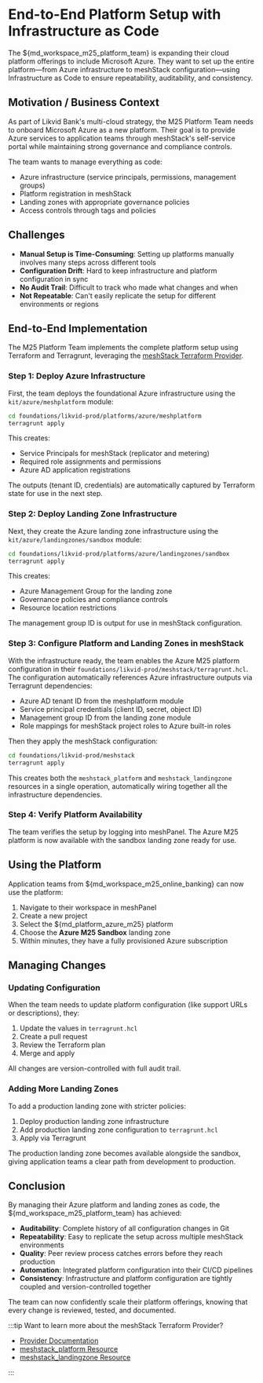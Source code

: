 # End-to-End Platform Setup with Infrastructure as Code

The ${md_workspace_m25_platform_team} is expanding their cloud platform offerings to include Microsoft Azure. They want to set up the entire platform—from Azure infrastructure to meshStack configuration—using Infrastructure as Code to ensure repeatability, auditability, and consistency.

## Motivation / Business Context

As part of Likvid Bank's multi-cloud strategy, the M25 Platform Team needs to onboard Microsoft Azure as a new platform. Their goal is to provide Azure services to application teams through meshStack's self-service portal while maintaining strong governance and compliance controls.

The team wants to manage everything as code:

- Azure infrastructure (service principals, permissions, management groups)
- Platform registration in meshStack
- Landing zones with appropriate governance policies
- Access controls through tags and policies

## Challenges

- **Manual Setup is Time-Consuming**: Setting up platforms manually involves many steps across different tools
- **Configuration Drift**: Hard to keep infrastructure and platform configuration in sync
- **No Audit Trail**: Difficult to track who made what changes and when
- **Not Repeatable**: Can't easily replicate the setup for different environments or regions

## End-to-End Implementation

The M25 Platform Team implements the complete platform setup using Terraform and Terragrunt, leveraging the [meshStack Terraform Provider](https://registry.terraform.io/providers/meshcloud/meshstack/latest/docs).

### Step 1: Deploy Azure Infrastructure

First, the team deploys the foundational Azure infrastructure using the `kit/azure/meshplatform` module:

```bash
cd foundations/likvid-prod/platforms/azure/meshplatform
terragrunt apply
```

This creates:

- Service Principals for meshStack (replicator and metering)
- Required role assignments and permissions
- Azure AD application registrations

The outputs (tenant ID, credentials) are automatically captured by Terraform state for use in the next step.

### Step 2: Deploy Landing Zone Infrastructure

Next, they create the Azure landing zone infrastructure using the `kit/azure/landingzones/sandbox` module:

```bash
cd foundations/likvid-prod/platforms/azure/landingzones/sandbox
terragrunt apply
```

This creates:

- Azure Management Group for the landing zone
- Governance policies and compliance controls
- Resource location restrictions

The management group ID is output for use in meshStack configuration.

### Step 3: Configure Platform and Landing Zones in meshStack

With the infrastructure ready, the team enables the Azure M25 platform configuration in their `foundations/likvid-prod/meshstack/terragrunt.hcl`. The configuration automatically references Azure infrastructure outputs via Terragrunt dependencies:

- Azure AD tenant ID from the meshplatform module
- Service principal credentials (client ID, secret, object ID)
- Management group ID from the landing zone module
- Role mappings for meshStack project roles to Azure built-in roles

Then they apply the meshStack configuration:

```bash
cd foundations/likvid-prod/meshstack
terragrunt apply
```

This creates both the `meshstack_platform` and `meshstack_landingzone` resources in a single operation, automatically wiring together all the infrastructure dependencies.

### Step 4: Verify Platform Availability

The team verifies the setup by logging into meshPanel. The Azure M25 platform is now available with the sandbox landing zone ready for use.

## Using the Platform

Application teams from ${md_workspace_m25_online_banking} can now use the platform:

1. Navigate to their workspace in meshPanel
2. Create a new project
3. Select the ${md_platform_azure_m25} platform
4. Choose the **Azure M25 Sandbox** landing zone
5. Within minutes, they have a fully provisioned Azure subscription

## Managing Changes

### Updating Configuration

When the team needs to update platform configuration (like support URLs or descriptions), they:

1. Update the values in `terragrunt.hcl`
2. Create a pull request
3. Review the Terraform plan
4. Merge and apply

All changes are version-controlled with full audit trail.

### Adding More Landing Zones

To add a production landing zone with stricter policies:

1. Deploy production landing zone infrastructure
2. Add production landing zone configuration to `terragrunt.hcl`
3. Apply via Terragrunt

The production landing zone becomes available alongside the sandbox, giving application teams a clear path from development to production.

## Conclusion

By managing their Azure platform and landing zones as code, the ${md_workspace_m25_platform_team} has achieved:

- **Auditability**: Complete history of all configuration changes in Git
- **Repeatability**: Easy to replicate the setup across multiple meshStack environments
- **Quality**: Peer review process catches errors before they reach production
- **Automation**: Integrated platform configuration into their CI/CD pipelines
- **Consistency**: Infrastructure and platform configuration are tightly coupled and version-controlled together

The team can now confidently scale their platform offerings, knowing that every change is reviewed, tested, and documented.

:::tip
Want to learn more about the meshStack Terraform Provider?

- [Provider Documentation](https://registry.terraform.io/providers/meshcloud/meshstack/latest/docs)
- [meshstack_platform Resource](https://registry.terraform.io/providers/meshcloud/meshstack/latest/docs/resources/platform)
- [meshstack_landingzone Resource](https://registry.terraform.io/providers/meshcloud/meshstack/latest/docs/resources/landingzone)

:::
